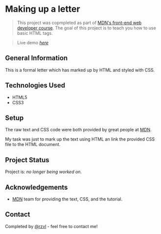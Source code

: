 # Making up a letter

> This project was copmpleted as part of [MDN's front-end web developer course](https://developer.mozilla.org/en-US/docs/Learn/HTML/Introduction_to_HTML/Marking_up_a_letter).
The goal of this project is to teach you how to use basic HTML tags.

> Live demo [_here_](https://rzvl.github.io/marking-up-a-letter/)


## General Information

This is a formal letter which has marked up by HTML and styled with CSS.


## Technologies Used

- HTML5
- CSS3


## Setup

The raw text and CSS code were both provided by great people at 
[MDN](https://developer.mozilla.org/).

My task was just to mark up the text using HTML an link the provided CSS file to
the HTML document.


## Project Status

Project is: _no longer being worked on_.


## Acknowledgements

- [MDN](https://developer.mozilla.org/) team for providing the text, CSS, and the
tutorial.


## Contact
Completed by [@rzvl](https://github.com/rzvl) - feel free to contact me!
